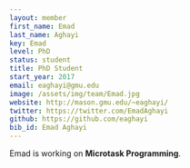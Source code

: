 ```yaml
---
layout: member
first_name: Emad
last_name: Aghayi
key: Emad
level: PhD
status: student
title: PhD Student
start_year: 2017
email: eaghayi@gmu.edu
image: /assets/img/team/Emad.jpg
website: http://mason.gmu.edu/~eaghayi/
twitter: https://twitter.com/EmadAghayi
github: https://github.com/eaghayi
bib_id: Emad Aghayi
---
```

Emad is working on **Microtask Programming**.